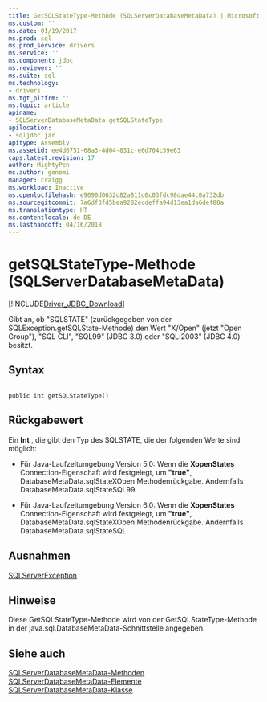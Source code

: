 ```yaml
---
title: GetSQLStateType-Methode (SQLServerDatabaseMetaData) | Microsoft Docs
ms.custom: ''
ms.date: 01/19/2017
ms.prod: sql
ms.prod_service: drivers
ms.service: ''
ms.component: jdbc
ms.reviewer: ''
ms.suite: sql
ms.technology:
- drivers
ms.tgt_pltfrm: ''
ms.topic: article
apiname:
- SQLServerDatabaseMetaData.getSQLStateType
apilocation:
- sqljdbc.jar
apitype: Assembly
ms.assetid: ee4d6751-68a3-4d04-831c-e6d704c59e63
caps.latest.revision: 17
author: MightyPen
ms.author: genemi
manager: craigg
ms.workload: Inactive
ms.openlocfilehash: e9090d0632c82a811d0c03fdc98dae44c0a732db
ms.sourcegitcommit: 7a6df3fd5bea9282ecdeffa94d13ea1da6def80a
ms.translationtype: HT
ms.contentlocale: de-DE
ms.lasthandoff: 04/16/2018
---
```

# <a name="getsqlstatetype-method-sqlserverdatabasemetadata"></a>getSQLStateType-Methode (SQLServerDatabaseMetaData)
[!INCLUDE[Driver_JDBC_Download](../../../includes/driver_jdbc_download.md)]

  Gibt an, ob "SQLSTATE" (zurückgegeben von der SQLException.getSQLState-Methode) den Wert "X/Open" (jetzt "Open Group"), "SQL CLI", "SQL99" (JDBC 3.0) oder "SQL:2003" (JDBC 4.0) besitzt.  
  
## <a name="syntax"></a>Syntax  
  
```  
  
public int getSQLStateType()  
```  
  
## <a name="return-value"></a>Rückgabewert  
 Ein **Int** , die gibt den Typ des SQLSTATE, die der folgenden Werte sind möglich:  
  
-   Für Java-Laufzeitumgebung Version 5.0: Wenn die **XopenStates** Connection-Eigenschaft wird festgelegt, um **"true"**, DatabaseMetaData.sqlStateXOpen Methodenrückgabe. Andernfalls DatabaseMetaData.sqlStateSQL99.  
  
-   Für Java-Laufzeitumgebung Version 6.0: Wenn die **XopenStates** Connection-Eigenschaft wird festgelegt, um **"true"**, DatabaseMetaData.sqlStateXOpen Methodenrückgabe. Andernfalls DatabaseMetaData.sqlStateSQL.  
  
## <a name="exceptions"></a>Ausnahmen  
 [SQLServerException](../../../connect/jdbc/reference/sqlserverexception-class.md)  
  
## <a name="remarks"></a>Hinweise  
 Diese GetSQLStateType-Methode wird von der GetSQLStateType-Methode in der java.sql.DatabaseMetaData-Schnittstelle angegeben.  
  
## <a name="see-also"></a>Siehe auch  
 [SQLServerDatabaseMetaData-Methoden](../../../connect/jdbc/reference/sqlserverdatabasemetadata-methods.md)   
 [SQLServerDatabaseMetaData-Elemente](../../../connect/jdbc/reference/sqlserverdatabasemetadata-members.md)   
 [SQLServerDatabaseMetaData-Klasse](../../../connect/jdbc/reference/sqlserverdatabasemetadata-class.md)  
  
  
